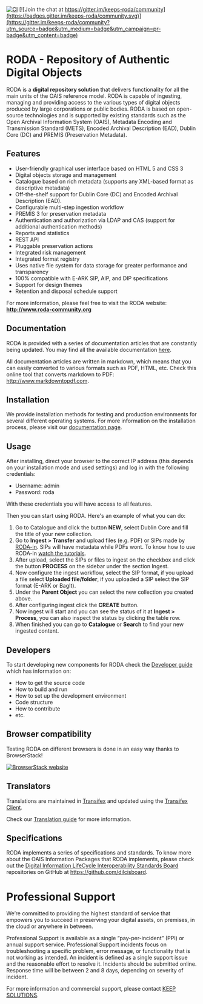 [![CI](https://github.com/keeps/roda/actions/workflows/CI.yml/badge.svg)](https://github.com/keeps/roda/actions/workflows/CI.yml)
[![Join the chat at https://gitter.im/keeps-roda/community](https://badges.gitter.im/keeps-roda/community.svg)](https://gitter.im/keeps-roda/community?utm_source=badge&utm_medium=badge&utm_campaign=pr-badge&utm_content=badge)

RODA - Repository of Authentic Digital Objects
==============================================
RODA is a **digital repository solution** that delivers functionality for all the main units of the OAIS reference model. RODA is capable of ingesting, managing and providing access to the various types of digital objects produced by large corporations or public bodies. RODA is based on open-source technologies and is supported by existing standards such as the Open Archival Information System (OAIS), Metadata Encoding and Transmission Standard (METS), Encoded Archival Description (EAD), Dublin Core (DC) and PREMIS (Preservation Metadata).

## Features

* User-friendly graphical user interface based on HTML 5 and CSS 3
* Digital objects storage and management
* Catalogue based on rich metadata (supports any XML-based format as descriptive metadata)
* Off-the-shelf support for Dublin Core (DC) and Encoded Archival Description (EAD).
* Configurable multi-step ingestion workflow
* PREMIS 3 for preservation metadata
* Authentication and authorization via LDAP and CAS (support for additional authentication methods)
* Reports and statistics
* REST API
* Pluggable preservation actions
* Integrated risk management
* Integrated format registry
* Uses native file system for data storage for greater performance and transparency
* 100% compatible with E-ARK SIP, AIP, and DIP specifications
* Support for design themes
* Retention and disposal schedule support

For more information, please feel free to visit the RODA website:
**<http://www.roda-community.org>**


## Documentation

RODA is provided with a series of documentation articles that are constantly being updated. You may find all the available documentation [here](https://github.com/keeps/roda/tree/master/documentation/README.md).

All documentation articles are written in markdown, which means that you can easily converted to various formats such as PDF, HTML, etc. Check this online tool that converts markdown to PDF: <http://www.markdowntopdf.com>.

## Installation

We provide installation methods for testing and production environments for several different operating systems. For more information on the installation process, please visit our [documentation page](https://github.com/keeps/roda/tree/master/documentation/README.md).

## Usage

After installing, direct your browser to the correct IP address (this depends on your installation mode and used settings) and log in with the following credentials:

* Username: admin
* Password: roda

With these credentials you will have access to all features.

Then you can start using RODA. Here's an example of what you can do:

1. Go to Catalogue and click the button **NEW**, select Dublin Core and fill the title of your new collection.
2. Go to **Ingest > Transfer** and upload files (e.g. PDF) or SIPs made by [RODA-in](http://rodain.roda-community.org/). SIPs will have metadata while PDFs wont. To know how to use RODA-in [watch the tutorials](http://rodain.roda-community.org/).
3. After upload, select the SIPs or files to ingest on the checkbox and click the button **PROCESS** on the sidebar under the section Ingest.
4. Now configure the ingest workflow, select the SIP format, if you upload a file select **Uploaded file/folder**, if you uploaded a SIP select the SIP format (E-ARK or BagIt).
5. Under the **Parent Object** you can select the new collection you created above.
6. After configuring ingest click the **CREATE** button.
7. Now ingest will start and you can see the status of it at **Ingest > Process**, you can also inspect the status by clicking the table row.
8. When finished you can go to **Catalogue** or **Search** to find your new ingested content.

## Developers

To start developing new components for RODA check the [Developer guide](https://github.com/keeps/roda/blob/master/documentation/Developers_Guide.md) which has information on:

- How to get the source code
- How to build and run
- How to set up the development environment
- Code structure
- How to contribute
- etc.

## Browser compatibility

Testing RODA on different browsers is done in an easy way thanks to BrowserStack!

[![BrowserStack website](https://user-images.githubusercontent.com/98429/40908885-f1559ca4-67df-11e8-8a98-8b0b57d3febb.png)](http://browserstack.com/)

## Translators

Translations are maintained in [Transifex](https://www.transifex.com/roda-1/roda2) and updated using the [Transifex Client](http://docs.transifex.com/client/).

Check our [Translation guide](https://github.com/keeps/roda/blob/master/documentation/Translation_Guide.md) for more information.

## Specifications

RODA implements a series of specifications and standards. To know more about the OAIS Information Packages that RODA implements, please check out the [Digital Information LifeCycle Interoperability Standards Board](http://www.dilcis.eu/) repositories on GitHub at https://github.com/dilcisboard.


# Professional Support

We’re committed to providing the highest standard of service that empowers you to succeed in preserving your digital assets, on premises, in the cloud or anywhere in between.

Professional Support is available as a single “pay-per-incident” (PPI) or annual support service. Professional Support incidents focus on troubleshooting a specific problem, error message, or functionality that is not working as intended. An incident is defined as a single support issue and the reasonable effort to resolve it. Incidents should be submitted online. Response time will be between 2 and 8 days, depending on severity of incident.

For more information and commercial support, please contact [KEEP SOLUTIONS](http://www.keep.pt).
